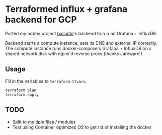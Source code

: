 # Terraformed influx + grafana backend for GCP

Ported my hobby project [balcinfo](https://github.com/joelmertanen/balcinfo)'s
backend to run on Grafana + InfluxDB.

Backend starts a compute instance, sets its DNS and external IP correctly.
The compute instance runs docker-compose's Grafana + InfluxDB on a shared network
disk with nginx'd reverse proxy (thanks Jareware!).

## Usage

Fill in the variables to `terraform.tfvars`.
```
terraform plan
terraform apply
```

## TODO

- Split to multiple files / modules
- Test using Container optimized OS to get rid of installing the docker